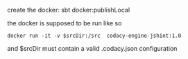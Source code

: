 create the docker: sbt docker:publishLocal

the docker is supposed to be run like so

```
docker run -it -v $srcDir:/src  codacy-engine-jshint:1.0
```

and $srcDir must contain a valid .codacy.json configuration